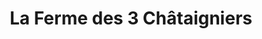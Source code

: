 ---
title: "La Ferme des 3 Châtaigniers"
url: /villers-tournelle/la-ferme-des-3-chataigniers/
shop: Hofladen
---